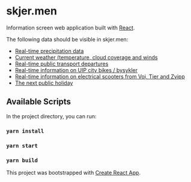 # skjer.men

Information screen web application built with [React](https://github.com/facebook/react).

The following data should be visible in skjer.men:
- [Real-time precipitation data](https://api.met.no/weatherapi/nowcast/0.9/documentation)
- [Current weather (temperature, cloud coverage and winds](https://api.met.no/weatherapi/locationforecast/1.9/documentation)
- [Real-time public transport departures](https://developer.entur.org/pages-journeyplanner-journeyplanner/)
- [Real-time information on UIP city bikes / bysykler](https://developer.entur.org/pages-mobility-docs-bikeservice)
- [Real-time information on electrical scooters from Voi, Tier and Zvipp](https://developer.entur.org/pages-mobility-docs-scooters/)
- [The next public holiday](https://data.norge.no/data/stavanger-kommune/helligdagskalender)

## Available Scripts

In the project directory, you can run:

### `yarn install`
### `yarn start`
### `yarn build`

This project was bootstrapped with [Create React App](https://github.com/facebook/create-react-app).
